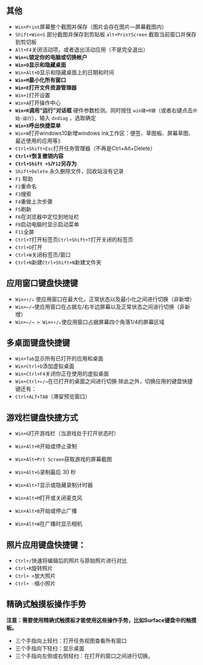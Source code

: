 ## 其他

- ```Win+Print```屏幕整个截图并保存（图片会存在图片—屏幕截图内）
- `Shift+Win+S` 部分截图并保存到剪贴板 `alt+PrintScreen` 截取当前窗口并保存到剪切板
- ```Alt+F4```关闭活动项，或者退出活动应用（不是完全退出）
- **```Win+L```锁定你的电脑或切换帐户**
- **```Win+D```显示和隐藏桌面**
- ```Win+Alt+D```显示和隐藏桌面上的日期和时间
- **```Win+M```最小化所有窗口**
- **```Win+E```打开文件资源管理器**
- ```Win+I```打开设置
- ```Win+A```打开操作中心 
- **```Win+R```调用“运行”对话框**
  硬件参数检测。同时按住 ```win键+R键```（或者右键点击```开始-运行```），输入 ```dxdiag``` ，选取确定
- **```Win+X```呼出快捷菜单**
- ```Win+W```打开windows10新增windows ink工作区：便签、草图板、屏幕草图、最近使用的应用等》
- ```Ctrl+Shift+Esc```打开任务管理器（不再是Ctrl+Alt+Delete）
- **```Ctrl+Y```恢复撤销内容**
- **```Ctrl+Shift +S```/`F12`另存为**
- `Shift+Delete` 永久删除文件，回收站没有记录 
- `F1` 帮助
- ```F2```重命名
- `F3`搜索
- `F4`重做上次步骤
- ```F5```刷新
- `F6`在浏览器中定位到地址栏
- `F8`启动电脑时显示启动菜单
- ```F11```全屏
- ```Ctrl+T```打开标签页```Ctrl+Shift+T```打开关闭的标签页
- ```Ctrl+O```打开
- ```Ctrl+W```关闭标签页/窗口
- ```Ctrl+N```新建```Ctrl+Shift+N```新建文件夹

## 应用窗口键盘快捷键

- ```Win+↑/↓``` 使应用窗口在最大化，正常状态以及最小化之间进行切换（非新增）
- ```Win+←/→```使应用窗口在占据左/右半边屏幕以及正常状态之间进行切换（非新增）
- ```Win+←/→ > Win+↑/↓```使应用窗口占据屏幕四个角落1/4的屏幕区域

## 多桌面键盘快捷键

- ```Win+Tab```显示所有已打开的应用和桌面
- ```Win+Ctrl+D```添加虚拟桌面
- ```Win+Ctrl+F4```关闭你正在使用的虚拟桌面
- ```Win+Ctrl+←/→```在已打开的桌面之间进行切换
除此之外，切换应用的键盘快捷键还有：
- ```Ctrl+ALT+TAB```（滞留预览窗口）

## 游戏栏键盘快捷方式

- ```Win+G```打开游戏栏（当游戏处于打开状态时）

- ```Win+Alt+R```开始或停止录制

- ```Win+Alt+Prt Screen```获取游戏的屏幕截图

- ```Win+Alt+G```录制最后 30 秒

- ```Win+Alt+T```显示或隐藏录制计时器
- ```Win+Alt+M```打开或关闭麦克风
- ```Win+Alt+B```开始或停止广播
- ```Win+Alt+W```在广播时显示相机

## 照片应用键盘快捷键：

- ```Ctrl+/```快速将编辑后的照片与原始照片进行对比
- ```Ctrl+R```旋转照片
- ```Ctrl+ +```放大照片
- ```Ctrl+ -```缩小照片

## 精确式触摸板操作手势
**注意：需要使用精确式触摸板才能使用这些操作手势，比如Surface键盘中的触摸板。**

- 三个手指向上轻扫：打开任务视图查看所有窗口
- 三个手指向下轻扫：显示桌面
- 三个手指向左侧或右侧轻扫：在打开的窗口之间进行切换。

